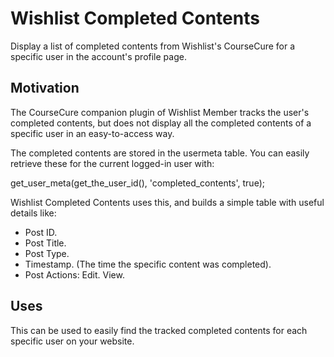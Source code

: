 # Wishlist Completed Contents
Display a list of completed contents from Wishlist's CourseCure for a specific user in the account's profile page.

## Motivation

The CourseCure companion plugin of Wishlist Member tracks the user's completed contents, but does not display all the completed contents of a specific user in an easy-to-access way.

The completed contents are stored in the usermeta table. You can easily retrieve these for the current logged-in user with:

get_user_meta(get_the_user_id(), 'completed_contents', true);

Wishlist Completed Contents uses this, and builds a simple table with useful details like:

- Post ID.
- Post Title.
- Post Type.
- Timestamp. (The time the specific content was completed).
- Post Actions: Edit. View.

## Uses

This can be used to easily find the tracked completed contents for each specific user on your website.
